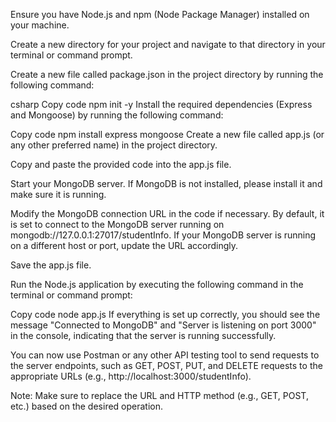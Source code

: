 Ensure you have Node.js and npm (Node Package Manager) installed on your machine.

Create a new directory for your project and navigate to that directory in your terminal or command prompt.

Create a new file called package.json in the project directory by running the following command:

csharp
Copy code
npm init -y
Install the required dependencies (Express and Mongoose) by running the following command:

Copy code
npm install express mongoose
Create a new file called app.js (or any other preferred name) in the project directory.

Copy and paste the provided code into the app.js file.

Start your MongoDB server. If MongoDB is not installed, please install it and make sure it is running.

Modify the MongoDB connection URL in the code if necessary. By default, it is set to connect to the MongoDB server running on mongodb://127.0.0.1:27017/studentInfo. If your MongoDB server is running on a different host or port, update the URL accordingly.

Save the app.js file.

Run the Node.js application by executing the following command in the terminal or command prompt:

Copy code
node app.js
If everything is set up correctly, you should see the message "Connected to MongoDB" and "Server is listening on port 3000" in the console, indicating that the server is running successfully.

You can now use Postman or any other API testing tool to send requests to the server endpoints, such as GET, POST, PUT, and DELETE requests to the appropriate URLs (e.g., http://localhost:3000/studentInfo).

Note: Make sure to replace the URL and HTTP method (e.g., GET, POST, etc.) based on the desired operation.